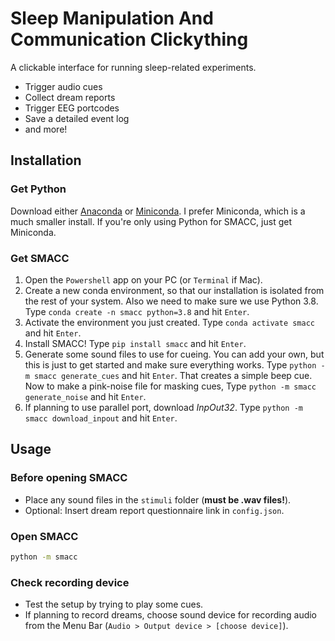 # Sleep Manipulation And Communication Clickything

A clickable interface for running sleep-related experiments.

* Trigger audio cues
* Collect dream reports
* Trigger EEG portcodes
* Save a detailed event log
* and more!

## Installation

### Get Python

Download either [Anaconda](https://www.anaconda.com/products/distribution) or [Miniconda](https://docs.conda.io/en/main/miniconda.html#latest-miniconda-installer-links). I prefer Miniconda, which is a much smaller install. If you're only using Python for SMACC, just get Miniconda.

### Get SMACC

1. Open the `Powershell` app on your PC (or `Terminal` if Mac).
2. Create a new conda environment, so that our installation is isolated from the rest of your system. Also we need to make sure we use Python 3.8. Type `conda create -n smacc python=3.8` and hit `Enter`.
3. Activate the environment you just created. Type `conda activate smacc` and hit `Enter`.
4. Install SMACC! Type `pip install smacc` and hit `Enter`.
5. Generate some sound files to use for cueing. You can add your own, but this is just to get started and make sure everything works. Type `python -m smacc generate_cues` and hit `Enter`. That creates a simple beep cue. Now to make a pink-noise file for masking cues, Type `python -m smacc generate_noise` and hit `Enter`.
6. If planning to use parallel port, download _InpOut32_. Type `python -m smacc download_inpout` and hit `Enter`.

## Usage

### Before opening SMACC

* Place any sound files in the `stimuli` folder (**must be .wav files!**).
* Optional: Insert dream report questionnaire link in `config.json`.

### Open SMACC

```bash
python -m smacc
```

### Check recording device

* Test the setup by trying to play some cues.
* If planning to record dreams, choose sound device for recording audio from the Menu Bar (`Audio > Output device > [choose device]`).
